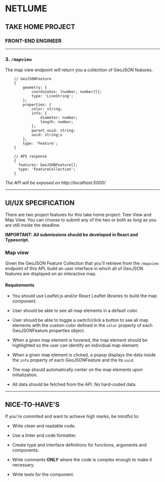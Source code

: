 # NETLUME

## TAKE HOME PROJECT

### FRONT-END ENGINEER

---

### 3. `/mapview`

The map view endpoint will return you a collection of GeoJSON features.

```
    // GeoJSONFeature
    {
        geometry: {
            coordinates: [number, number][];
            type: 'LineString';
        };
        properties: {
            color: string;
            info: {
                diameter: number;
                length: number;
            };
            parent_uuid: string;
            uuid: string;s
        },
        type: 'Feature';
    }

    // API response
    {
      features: GeoJSONFeature[];
      type: 'FeatureCollection';
    }
```

*The API will be exposed on http://localhost:5000/*

---

## UI/UX SPECIFICATION

There are two project features for this take home project: Tree View and Map View. You can choose to submit any of the two or both as long as you are still inside the deadline.

**IMPORTANT: All submissions should be developed in React and Typescript.**


### Map view

Given the GeoJSON Feature Collection that you'll retrieve from the `/mapview` endpoint of this API, build an user interface in which all of GeoJSON features are displayed on an interactive map.

#### Requirements

- You should use Leaflet.js and/or React Leaflet libraries to build the map component.

- User should be able to see all map elements in a default color.

- User should be able to toggle a switch/click a button to see all map elements with the custom color defined in the `color` property of each GeoJSONFeature properties object.

- When a given map element is hovered, the map element should be highlighted so the user can identify an individual map element.

- When a given map element is clicked, a popup displays the data inside the `info` property of each GeoJSONFeature and the its `uuid`.

- The map should automatically center on the map elements upon initialization.

- All data should be fetched from the API. No hard-coded data.

---

## NICE-TO-HAVE'S

If you're commited and want to achieve high marks, be mindful to:

- Write clean and readable code.

- Use a linter and code formatter.

- Create type and interface definitions for functions, arguments and components.

- Write comments **ONLY** where the code is complex enough to make it necessary.

- Write tests for the component.

